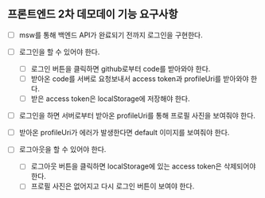 ## 프론트엔드 2차 데모데이 기능 요구사항

- [ ] msw를 통해 백엔드 API가 완료되기 전까지 로그인을 구현한다.

- [ ] 로그인을 할 수 있어야 한다.

  - [ ] 로그인 버튼을 클릭하면 github로부터 code를 받아와야 한다.
  - [ ] 받아온 code를 서버로 요청보내서 access token과 profileUri를 받아와야 한다.
  - [ ] 받은 access token은 localStorage에 저장해야 한다.

- [ ] 로그인을 하면 서버로부터 받아온 profileUri를 통해 프로필 사진을 보여줘야 한다.
- [ ] 받아온 profileUri가 에러가 발생한다면 default 이미지를 보여줘야 한다.

- [ ] 로그아웃을 할 수 있어야 한다.
  - [ ] 로그아웃 버튼을 클릭하면 localStorage에 있는 access token은 삭제되어야 한다.
  - [ ] 프로필 사진은 없어지고 다시 로그인 버튼이 보여야 한다.
